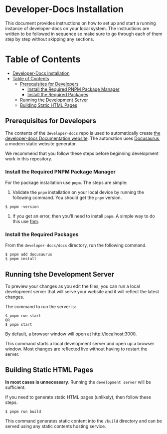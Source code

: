 # Developer-Docs Installation

This document provides instructions on how to set up and start a running instance of developer-docs on your local system. The instructions are written to be followed in sequence so make sure to go through each of them step by step without skipping any sections.

# Table of Contents

<!-- TOC -->

- [Developer-Docs Installation](#developer-docs-installation)
- [Table of Contents](#table-of-contents)
    - [Prerequisites for Developers](#prerequisites-for-developers)
        - [Install the Required PNPM Package Manager](#install-the-required-pnpm-package-manager)
        - [Install the Required Packages](#install-the-required-packages)
    - [Running the Development Server](#running-the-development-server)
    - [Building Static HTML Pages](#building-static-html-pages)

<!-- /TOC -->

## Prerequisites for Developers

The contents of the `developer-docs` repo is used to automatically create [the developer-docs Documentation website](https://developer.palisadoes.org/). The automation uses [Docusaurus](https://docusaurus.io/docs/), a modern static website generator.

We recommend that you follow these steps before beginning development work in this repository.

### Install the Required PNPM Package Manager

For the package installation use `pnpm`. The steps are simple:

1. Validate the `pnpm` installation on your local device by running the following command. You should get the `pnpm` version.

```terminal
$ pnpm -version
```

1. If you get an error, then you'll need to install `pnpm`. A simple way to do this use [fnm](https://github.com/Schniz/fnm).

### Install the Required Packages

From the `developer-docs/docs` directory, run the following command.

```console
$ pnpm add docusaurus
$ pnpm install
```

## Running tshe Development Server

To preview your changes as you edit the files, you can run a local development server that will serve your website and it will reflect the latest changes.

The command to run the server is:

```console
$ pnpm run start
OR
$ pnpm start
```

By default, a browser window will open at http://localhost:3000.

This command starts a local development server and open up a browser window. Most changes are reflected live without having to restart the server.

## Building Static HTML Pages

**In most cases is unnecessary**. Running the `development server` will be sufficient.

If you need to generate static HTML pages (unlikely), then follow these steps.

```console
$ pnpm run build
```

This command generates static content into the `/build` directory and can be served using any static contents hosting service.

